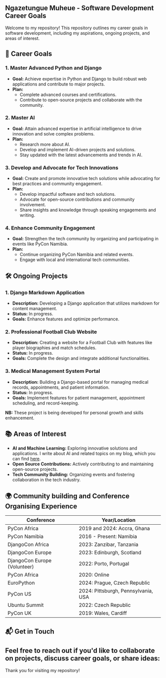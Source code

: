 ## Ngazetungue Muheue - Software Development Career Goals

Welcome to my repository! This repository outlines my career goals in software development, including my aspirations, ongoing projects, and areas of interest.

## 🚀 Career Goals


### 1. **Master Advanced Python and Django**
   - **Goal:** Achieve expertise in Python and Django to build robust web applications and contribute to major projects.
   - **Plan:** 
     - Complete advanced courses and certifications.
     - Contribute to open-source projects and collaborate with the community.
      
### 2. **Master AI**
   - **Goal:** Attain advanced expertise in artificial intelligence to drive innovation and solve complex problems.
   - **Plan:** 
     - Research more about AI.
     - Develop and implement AI-driven projects and solutions.
     - Stay updated with the latest advancements and trends in AI.

### 3. **Develop and Advocate for Tech Innovations**
   - **Goal:** Create and promote innovative tech solutions while advocating for best practices and community engagement.
   - **Plan:** 
     - Develop impactful software and tech solutions.
     - Advocate for open-source contributions and community involvement.
     - Share insights and knowledge through speaking engagements and writing.

### 4. **Enhance Community Engagement**
   - **Goal:** Strengthen the tech community by organizing and participating in events like PyCon Namibia.
   - **Plan:** 
     - Continue organizing PyCon Namibia and related events.
     - Engage with local and international tech communities.

## 🛠️ Ongoing Projects

### 1. **Django Markdown Application**
   - **Description:** Developing a Django application that utilizes markdown for content management.
   - **Status:** In progress.
   - **Goals:** Enhance features and optimize performance.

### 2. **Professional Football Club Website**
   - **Description:** Creating a website for a Football Club with features like player biographies and match schedules.
   - **Status:** In progress.
   - **Goals:** Complete the design and integrate additional functionalities.

### 3. **Medical Management System Portal**
   - **Description:** Building a Django-based portal for managing medical records, appointments, and patient information.
   - **Status:** In progress.
   - **Goals:** Implement features for patient management, appointment scheduling, and record-keeping.
   
**NB:** These project is being developed for personal growth and skills enhancement.

## 📚 Areas of Interest

- **AI and Machine Learning:** Exploring innovative solutions and applications. I write about AI and related topics on my blog, which you can find [here](http://kafkai.com/blog).
- **Open Source Contributions:** Actively contributing to and maintaining open-source projects.
- **Tech Community Building:** Organizing events and fostering collaboration in the tech industry.


##  🌍 Community building and Conference Organising Experience

| **Conference**                                        | **Year/Location**                           |
|-------------------------------------------------------|---------------------------------------------|
| PyCon Africa                                          | 2019 and 2024: Accra, Ghana                 |
| PyCon Namibia                                         | 2016 - Present: Namibia                    |
| DjangoCon Africa                                      | 2023: Zanzibar, Tanzania                    |
| DjangoCon Europe                                      | 2023: Edinburgh, Scotland                   |
| DjangoCon Europe (Volunteer)                          | 2022: Porto, Portugal                      |
| PyCon Africa                                          | 2020: Online                                |
| EuroPython                                            | 2024: Prague, Czech Republic                |
| PyCon US                                              | 2024: Pittsburgh, Pennsylvania, USA         |
| Ubuntu Summit                                         | 2022: Czech Republic                        |
| PyCon UK                                              | 2019: Wales, Cardiff                        |

## 📬 Get in Touch

Feel free to reach out if you'd like to collaborate on projects, discuss career goals, or share ideas:
---

Thank you for visiting my repository!
